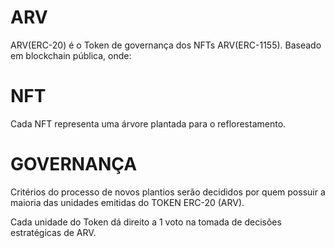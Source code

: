 # ARV
ARV(ERC-20) é o Token de governança dos NFTs ARV(ERC-1155). 
Baseado em blockchain pública, onde:

# NFT
Cada NFT representa uma árvore plantada para o reflorestamento. 


# GOVERNANÇA
Critérios do processo de novos plantios serão decididos por quem possuir a maioria das unidades emitidas do TOKEN ERC-20 (ARV).

Cada unidade do Token dá direito a 1 voto na tomada de decisões estratégicas de ARV.
